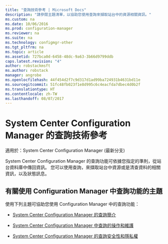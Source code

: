 ```yaml
---
title: "查詢技術參考 | Microsoft Docs"
description: "請參閱主題清單，以協助您使用查詢來擷取站台中的資源相關資訊。"
ms.custom: na
ms.date: 10/06/2016
ms.prod: configuration-manager
ms.reviewer: na
ms.suite: na
ms.technology: configmgr-other
ms.tgt_pltfrm: na
ms.topic: article
ms.assetid: 727bca0d-6458-48dc-9a63-3b66d9799ddb
caps.latest.revision: "4"
author: robstackmsft
ms.author: robstack
manager: angrobe
ms.openlocfilehash: 44f454d2f7c9d317d1ad99ba724931b4631bd11e
ms.sourcegitcommit: 51fc48fb023f1e8d995c6c4eacfda7dbec4d0b2f
ms.translationtype: HT
ms.contentlocale: zh-TW
ms.lasthandoff: 08/07/2017
---
```

# <a name="queries-technical-reference-for-system-center-configuration-manager"></a>System Center Configuration Manager 的查詢技術參考

適用於：System Center Configuration Manager (最新分支)

System Center Configuration Manager 的查詢功能可依據您指定的準則，從站台資料庫中傳回資訊。 您可以使用查詢，來擷取站台中資源或是清查資料的相關資訊，以及狀態訊息。  

## <a name="topics-about-using-queries-in-configuration-manager"></a>有關使用 Configuration Manager 中查詢功能的主題  
 使用下列主題可協助您使用 Configuration Manager 中的查詢功能：  

-   [System Center Configuration Manager 的查詢簡介](../../../core/servers/manage/introduction-to-queries.md)  

-   [System Center Configuration Manager 中查詢的操作和維護](../../../core/servers/manage/operations-and-maintenance-for-queries.md)  

-   [System Center Configuration Manager 的查詢安全性和隱私權](../../../core/servers/manage/security-and-privacy-for-queries.md)  
